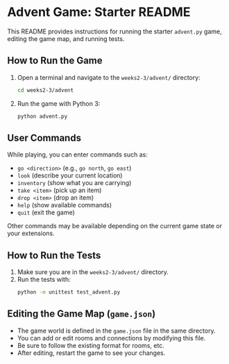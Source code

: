 # Advent Game: Starter README

This README provides instructions for running the starter `advent.py` game, editing the game map, and running tests.

## How to Run the Game

1. Open a terminal and navigate to the `weeks2-3/advent/` directory:
   ```sh
   cd weeks2-3/advent
   ```
2. Run the game with Python 3:
   ```sh
   python advent.py
   ```

## User Commands

While playing, you can enter commands such as:
- `go <direction>` (e.g., `go north`, `go east`)
- `look` (describe your current location)
- `inventory` (show what you are carrying)
- `take <item>` (pick up an item)
- `drop <item>` (drop an item)
- `help` (show available commands)
- `quit` (exit the game)

Other commands may be available depending on the current game state or your extensions.

## How to Run the Tests

1. Make sure you are in the `weeks2-3/advent/` directory.
2. Run the tests with:
   ```sh
   python -m unittest test_advent.py
   ```

## Editing the Game Map (`game.json`)

- The game world is defined in the `game.json` file in the same directory.
- You can add or edit rooms and connections by modifying this file.
- Be sure to follow the existing format for rooms, etc.
- After editing, restart the game to see your changes.


